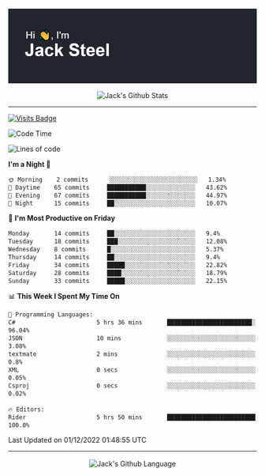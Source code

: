 <p align="center">
  <img align="center" src="https://github.com/JackSteel97/JackSteel97/blob/main/header.png?raw=true" alt="Hi, I'm Jack Steel" /> 
 </p>
<p align="center">
 <img align="center" src="https://github-readme-stats.vercel.app/api?username=jacksteel97&show_icons=true&count_private=true&theme=dracula" alt="Jack's Github Stats" /> 
</p>

<hr/>

[![Visits Badge](https://badges.pufler.dev/visits/JackSteel97/JackSteel97?color=blue&label=Profile%20Visits)](https://github.com/JackSteel97)
<!--START_SECTION:waka-->
![Code Time](http://img.shields.io/badge/Code%20Time-488%20hrs%2022%20mins-blue)

![Lines of code](https://img.shields.io/badge/From%20Hello%20World%20I%27ve%20Written-856%20Thousand%20lines%20of%20code-blue)

**I'm a Night 🦉** 

```text
🌞 Morning    2 commits      ░░░░░░░░░░░░░░░░░░░░░░░░░   1.34% 
🌆 Daytime    65 commits     ███████████░░░░░░░░░░░░░░   43.62% 
🌃 Evening    67 commits     ███████████░░░░░░░░░░░░░░   44.97% 
🌙 Night      15 commits     ██░░░░░░░░░░░░░░░░░░░░░░░   10.07%

```
📅 **I'm Most Productive on Friday** 

```text
Monday       14 commits     ██░░░░░░░░░░░░░░░░░░░░░░░   9.4% 
Tuesday      18 commits     ███░░░░░░░░░░░░░░░░░░░░░░   12.08% 
Wednesday    8 commits      █░░░░░░░░░░░░░░░░░░░░░░░░   5.37% 
Thursday     14 commits     ██░░░░░░░░░░░░░░░░░░░░░░░   9.4% 
Friday       34 commits     █████░░░░░░░░░░░░░░░░░░░░   22.82% 
Saturday     28 commits     ████░░░░░░░░░░░░░░░░░░░░░   18.79% 
Sunday       33 commits     █████░░░░░░░░░░░░░░░░░░░░   22.15%

```


📊 **This Week I Spent My Time On** 

```text
💬 Programming Languages: 
C#                       5 hrs 36 mins       ████████████████████████░   96.04% 
JSON                     10 mins             ░░░░░░░░░░░░░░░░░░░░░░░░░   3.08% 
textmate                 2 mins              ░░░░░░░░░░░░░░░░░░░░░░░░░   0.8% 
XML                      0 secs              ░░░░░░░░░░░░░░░░░░░░░░░░░   0.05% 
Csproj                   0 secs              ░░░░░░░░░░░░░░░░░░░░░░░░░   0.02%

🔥 Editors: 
Rider                    5 hrs 50 mins       █████████████████████████   100.0%

```


 Last Updated on 01/12/2022 01:48:55 UTC
<!--END_SECTION:waka-->

<hr/>

<p align="center">
    <img align="center" src="https://github-readme-stats.vercel.app/api/top-langs/?username=jacksteel97&langs_count=10&layout=compact&theme=dracula" alt="Jack's Github Language" /> 
</p>
